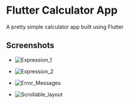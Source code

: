 # Flutter Calculator App

A pretty simple calculator app built using Flutter 

## Screenshots
 - ![Expression_1](https://github.com/Joshua-Thachil/calculator-app/blob/main/Screenshots/Expression%201.png)

 - ![Expression_2](https://github.com/Joshua-Thachil/calculator-app/blob/main/Screenshots/Expression%202.png)

 - ![Error_Messages](https://github.com/Joshua-Thachil/calculator-app/blob/main/Screenshots/Error%20Messages.png)

 - ![Scrollable_layout](https://github.com/Joshua-Thachil/calculator-app/blob/main/Screenshots/Scrollable%20layout.png)